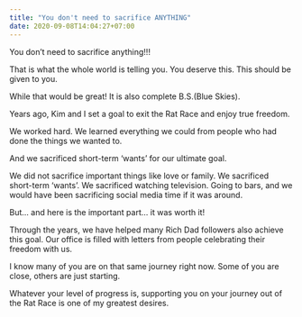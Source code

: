 ```yaml
---
title: "You don't need to sacrifice ANYTHING"
date: 2020-09-08T14:04:27+07:00
---
```


You don’t need to sacrifice anything!!!

That is what the whole world is telling you. You deserve this. This should be given to you. 

While that would be great! It is also complete B.S.(Blue Skies).

Years ago, Kim and I set a goal to exit the Rat Race and enjoy true freedom.

We worked hard. We learned everything we could from people who had done the things we wanted to.

And we sacrificed short-term ‘wants’ for our ultimate goal.

We did not sacrifice important things like love or family. We sacrificed short-term ‘wants’. We sacrificed watching television. Going to bars, and we would have been sacrificing social media time if it was around.

But… and here is the important part… it was worth it!

Through the years, we have helped many Rich Dad followers also achieve this goal. Our office is filled with letters from people celebrating their freedom with us.

I know many of you are on that same journey right now. Some of you are close, others are just starting.

Whatever your level of progress is, supporting you on your journey out of the Rat Race is one of my greatest desires.


